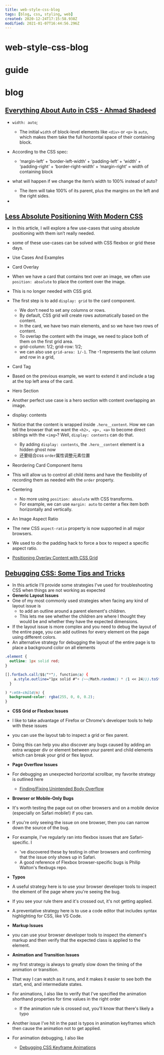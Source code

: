```yaml
---
title: web-style-css-blog
tags: [blog, css, styling, web]
created: 2020-12-24T17:15:58.938Z
modified: 2021-01-07T16:44:56.296Z
---
```


# web-style-css-blog

# guide

# blog

## [Everything About Auto in CSS - Ahmad Shadeed](https://ishadeed.com/article/auto-css/)

- `width: auto`; 
  - The initial `width` of block-level elements like `<div>` or `<p>` is `auto`, which makes them take the full horizontal space of their containing block.
- According to the CSS spec:
  - ‘margin-left’ + ‘border-left-width’ + ‘padding-left’ + ‘width’ + ‘padding-right’ + ‘border-right-width’ + ‘margin-right’ = width of containing block
- what will happen if we change the item’s width to 100% instead of auto? 
  - The item will take 100% of its parent, plus the margins on the left and the right sides.

- 

## [Less Absolute Positioning With Modern CSS](https://ishadeed.com/article/less-absolute-positioning-modern-css/)

- In this article, I will explore a few use-cases that using absolute positioning with them isn’t really needed.
- some of these use-cases can be solved with CSS flexbox or grid these days.

- Use Cases And Examples

- Card Overlay
- When we have a card that contains text over an image, we often use `position: absolute` to place the content over the image. 
- This is no longer needed with CSS grid.
- The first step is to add `display: grid` to the card component. 
  - We don’t need to set any columns or rows.
  - By default, CSS grid will create rows automatically based on the content. 
  - In the card, we have two main elements, and so we have two rows of content.
  - To overlap the content with the image, we need to place both of them on the first grid area.
  - grid-column: 1/2; grid-row: 1/2; 
  - we can also use `grid-area: 1/-1`. The -1 represents the last column and row in a grid, 

- Card Tag
- Based on the previous example, we want to extend it and include a tag at the top left area of the card.

- Hero Section
- Another perfect use case is a hero section with content overlapping an image.

- display: contents
- Notice that the content is wrapped inside `.hero__content`. How we can tell the browser that we want the `<h2>, <p>, <a>` to become direct siblings with the `<img>`? Well,  `display: contents` can do that.
  - By adding `display: contents`, the `.hero__content` element is a hidden ghost now
  - 还要结合css `order`属性调整元素位置

- Reordering Card Component Items
- This will allow us to control all child items and have the flexibility of recording them as needed with the `order` property.

- Centering
  - No more using `position: absolute` with CSS transforms. 
  - For example, we can use `margin: auto` to center a flex item both horizontally and vertically.

- An Image Aspect Ratio
- The new CSS `aspect-ratio` property is now supported in all major browsers. 
- We used to do the padding hack to force a box to respect a specific aspect ratio.

- [Positioning Overlay Content with CSS Grid](https://css-tricks.com/positioning-overlay-content-with-css-grid/)

## [Debugging CSS: Some Tips and Tricks](https://dev.to/sheelah_b/debugging-css-some-tips-and-tricks-bek)

- In this article I'll provide some strategies I've used for troubleshooting CSS when things are not working as expected
- **Generic Layout Issues**
- One of my most commonly used strategies when facing any kind of layout issue is 
  - to add an outline around a parent element's children. 
  - This lets me see whether the children are where I thought they would be and whether they have the expected dimensions. 
- If the layout issue is more complex and you need to debug the layout of the entire page, you can add outlines for every element on the page using different colors.
- An alternative strategy for debugging the layout of the entire page is to place a background color on all elements

```CSS
.element {
  outline: 1px solid red;
}

[].forEach.call($$("*"), function(a) {
    a.style.outline="1px solid #"+ (~~(Math.random() * (1 << 24))).toString(16)
  }

) *:nth-child(n) {
  background-color: rgba(255, 0, 0, 0.2);
}
```

- **CSS Grid or Flexbox Issues**
- I like to take advantage of Firefox or Chrome's developer tools to help with these issues
- you can use the layout tab to inspect a grid or flex parent.
- Doing this can help you also discover any bugs caused by adding an extra wrapper div or element between your parent and child elements which can break your grid or flex layout.

- **Page Overflow Issues**
- For debugging an unexpected horizontal scrollbar, my favorite strategy is outlined here
  - [Finding/Fixing Unintended Body Overflow](https://css-tricks.com/findingfixing-unintended-body-overflow/)

- **Browser or Mobile-Only Bugs**
- It's worth testing the page out on other browsers and on a mobile device (especially on Safari mobile!) if you can. 
- If you're only seeing the issue on one browser, then you can narrow down the source of the bug.
- For example, I've regularly ran into flexbox issues that are Safari-specific. I
  - 've discovered these by testing in other browsers and confirming that the issue only shows up in Safari. 
  - A good reference of Flexbox browser-specific bugs is Philip Walton's flexbugs repo.

- **Typos**
- A useful strategy here is to use your browser developer tools to inspect the element of the page where you're seeing the bug. 
- If you see your rule there and it's crossed out, it's not getting applied.
- A preventative strategy here is to use a code editor that includes syntax highlighting for CSS, like VS Code.

- **Markup Issues**
- you can use your browser developer tools to inspect the element's markup and then verify that the expected class is applied to the element.

- **Animation and Transition Issues**
- my first strategy is always to greatly slow down the timing of the animation or transition. 
- That way I can watch as it runs, and it makes it easier to see both the start, end, and intermediate states.
- For animations, I also like to verify that I've specified the animation shorthand properties for time values in the right order
  - If the animation rule is crossed out, you'll know that there's likely a typo
- Another issue I've hit in the past is typos in animation keyframes which then cause the animation not to get applied.
- For animation debugging, I also like 
  - [Debugging CSS Keyframe Animations](https://css-tricks.com/debugging-css-keyframe-animations/)
